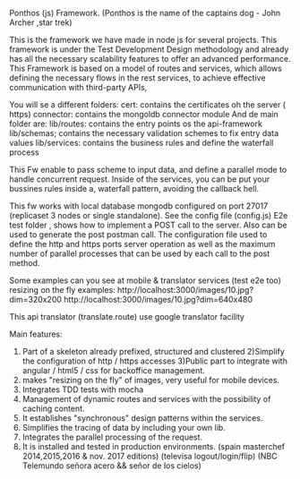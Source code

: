 Ponthos (js) Framework. 
(Ponthos is the name of the captains dog -  John Archer ,star trek) 


This is the framework we have made in node js for several projects. 
This framework is under the Test Development Design methodology and already has 
all the necessary scalability features to offer an advanced performance. 
This Framework is based on a model of routes and services, 
which allows defining the necessary flows in the rest services,
 to achieve effective communication with third-party APIs, 

You will se a different folders:
cert: contains the certificates oh the server ( https)
connector: contains the mongoldb connector module
And de main folder are:
lib/routes: contains the entry points os the api-framework
lib/schemas; contains the necessary validation schemes to fix entry data values
lib/services: contains the business rules and define the waterfall process

This Fw enable to pass scheme to input data, and define
a parallel mode to handle concurrent request.
Inside of the services, you can be put your bussines rules inside a,
waterfall pattern, avoiding the callback hell.

This fw works with local database mongodb configured on port 27017 (replicaset 3 nodes or single standalone).
See the config file (config.js) 
E2e test folder , shows how to implement a POST call to the server.
Also can be used to generate the post postman call.
The configuration file used to define the http and https ports server 
operation as well as the maximum number of parallel processes that can 
be used by each call to the post method.

Some examples can you see at mobile & translator services
(test e2e too)
resizing on the fly examples:
http://localhost:3000/images/10.jpg?dim=320x200
http://localhost:3000/images/10.jpg?dim=640x480 

This api translator (translate.route) use google translator facility

Main features:
1) Part of a skeleton already prefixed, structured and clustered
2)Simplify the configuration of http / https accesses
3)Public part to integrate with angular / html5 / css for backoffice management.
4) makes "resizing on the fly" of images, very useful for mobile devices.
5) Integrates TDD tests with mocha
6) Management of dynamic routes and services with the possibility of caching content.
7) It establishes "synchronous" design patterns within the services.
8) Simplifies the tracing of data by including your own lib.
9) Integrates the parallel processing of the request.
10) It is installed and tested in production environments.
(spain masterchef 2014,2015,2016 & nov. 2017 editions)
(televisa logout/login/flip)
(NBC Telemundo señora acero && señor de los cielos)

